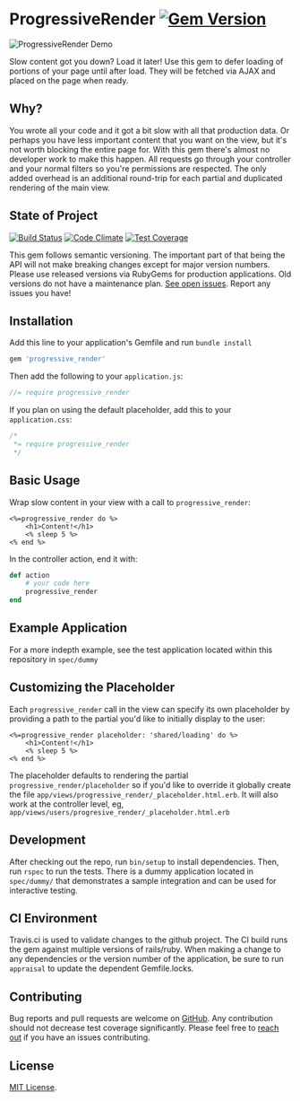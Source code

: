 # ProgressiveRender [![Gem Version](https://badge.fury.io/rb/progressive_render.svg)](http://badge.fury.io/rb/progressive_render) #

![ProgressiveRender Demo](http://g.recordit.co/NsoKrtutzi.gif) 

Slow content got you down? Load it later! Use this gem to defer loading of portions of your page until after load. They will be fetched via AJAX and placed on the page when ready.

## Why? ##
You wrote all your code and it got a bit slow with all that production data. Or perhaps you have less important content that you want on the view, but it's not worth blocking the entire page for. With this gem there's almost no developer work to make this happen. All requests go through your controller and your normal filters so you're permissions are respected. The only added overhead is an additional round-trip for each partial and duplicated rendering of the main view. 

## State of Project ##
[![Build Status](https://travis-ci.org/johnsonj/progressive_render.svg?branch=master)](https://travis-ci.org/johnsonj/progressive_render) [![Code Climate](https://codeclimate.com/github/johnsonj/progressive_load/badges/gpa.svg)](https://codeclimate.com/github/johnsonj/progressive_load) [![Test Coverage](https://codeclimate.com/github/johnsonj/progressive_load/badges/coverage.svg)](https://codeclimate.com/github/johnsonj/progressive_load/coverage)

This gem follows semantic versioning. The important part of that being the API will not make breaking changes except for major version numbers. Please use released versions via RubyGems for production applications. Old versions do not have a maintenance plan. [See open issues](https://github.com/johnsonj/progressive_render/issues). Report any issues you have!

## Installation ##

Add this line to your application's Gemfile and run `bundle install`

```ruby
gem 'progressive_render'
```

Then add the following to your `application.js`:

```javascript
//= require progressive_render
```

If you plan on using the default placeholder, add this to your `application.css`:

```css
/*
 *= require progressive_render
 */
```
## Basic Usage ##

Wrap slow content in your view with a call to `progressive_render`:

```erb
<%=progressive_render do %>
	<h1>Content!</h1>
	<% sleep 5 %>
<% end %>
```

In the controller action, end it with:

```ruby
def action
    # your code here
    progressive_render
end
```

## Example Application ##

For a more indepth example, see the test application located within this repository in `spec/dummy`

## Customizing the Placeholder ##

Each `progressive_render` call in the view can specify its own placeholder by providing a path to the partial you'd like to initially display to the user:

```erb
<%=progressive_render placeholder: 'shared/loading' do %>
	<h1>Content!</h1>
	<% sleep 5 %>
<% end %>
```

The placeholder defaults to rendering the partial `progressive_render/placeholder` so if you'd like to override it globally create the file `app/views/progressive_render/_placeholder.html.erb`. It will also work at the controller level, eg, `app/views/users/progresive_render/_placeholder.html.erb`

## Development ##

After checking out the repo, run `bin/setup` to install dependencies. Then, run `rspec` to run the tests. There is a dummy application located in `spec/dummy/` that demonstrates a sample integration and can be used for interactive testing.

## CI Environment ##

Travis.ci is used to validate changes to the github project. The CI build runs the gem against multiple versions of rails/ruby. When making a change to any dependencies or the version number of the application, be sure to run `appraisal` to update the dependent Gemfile.locks.

## Contributing ##

Bug reports and pull requests are welcome on [GitHub](https://github.com/johnsonj/progressive_render). Any contribution should not decrease test coverage significantly. Please feel free to [reach out](johnsonjeff@gmail.com) if you have an issues contributing.

## License ##

[MIT License](http://opensource.org/licenses/MIT).
